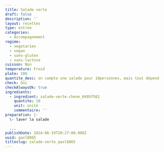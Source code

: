 ```yaml
---
title: Salade verte
draft: false
description: ''
layout: recettes
type: entree
categories:
  - Accompagnement
regime:
  - vegetarien
  - vegan
  - sans-gluten
  - sans-lactose
cuisson: Non
temperature: Froid
plate: 100
quantite_desc: on compte une salade pour 10personnes, mais tout dépend de sa taille. La taille de référence est plutôt celle que l'on trouve basiquement au supermarché
check: Oui
checkAlwaysOk: true
ingredients:
  - ingredient: salade-verte-chene_0495f582
    quantite: 10
    unit: unité
    commentaire: ''
preparation: |-
  \- laver la salade

  ...
publishDate: 2024-06-19T20:27:00.000Z
uuid: qaxl8865
titleslug: salade-verte_qaxl8865
---
```

